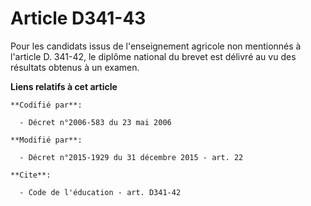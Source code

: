 # Article D341-43

Pour les candidats issus de l'enseignement agricole non mentionnés à l'article D. 341-42, le diplôme national du brevet est
délivré au vu des résultats obtenus à un examen.

**Liens relatifs à cet article**

	**Codifié par**:

	  - Décret n°2006-583 du 23 mai 2006

	**Modifié par**:

	  - Décret n°2015-1929 du 31 décembre 2015 - art. 22

	**Cite**:

	  - Code de l'éducation - art. D341-42
